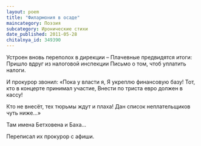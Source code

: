```yaml
---
layout: poem
title: "Филармония в осаде"
maincategory: Поэзия
subcategory: Иронические стихи
date_published: 2011-05-28
chitalnya_id: 349390
---
```




Устроен вновь переполох в дирекции – 
Плачевные предвидятся итоги:
Пришло вдруг из налоговой инспекции
Письмо о том, чтоб уплатить налоги.

И прокурор звонил: «Пока у власти я,
Я укреплю финансовую базу!
Тот, кто в концерте принимал участие,
Внести по триста евро должен в кассу!

Кто не внесёт, тех тюрьмы  ждут и плаха!
Дан список неплательщиков чуть ниже...»

Там имена Бетховена и Баха...

Переписал их прокурор с афиши.






